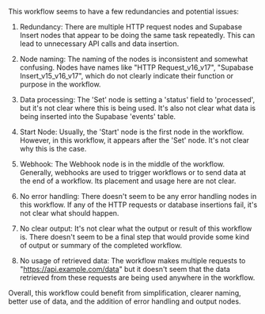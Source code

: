 This workflow seems to have a few redundancies and potential issues:

1. Redundancy: There are multiple HTTP request nodes and Supabase Insert nodes that appear to be doing the same task repeatedly. This can lead to unnecessary API calls and data insertion.

2. Node naming: The naming of the nodes is inconsistent and somewhat confusing. Nodes have names like "HTTP Request_v16_v17", "Supabase Insert_v15_v16_v17", which do not clearly indicate their function or purpose in the workflow. 

3. Data processing: The 'Set' node is setting a 'status' field to 'processed', but it's not clear where this is being used. It's also not clear what data is being inserted into the Supabase 'events' table.

4. Start Node: Usually, the 'Start' node is the first node in the workflow. However, in this workflow, it appears after the 'Set' node. It's not clear why this is the case.

5. Webhook: The Webhook node is in the middle of the workflow. Generally, webhooks are used to trigger workflows or to send data at the end of a workflow. Its placement and usage here are not clear.

6. No error handling: There doesn't seem to be any error handling nodes in this workflow. If any of the HTTP requests or database insertions fail, it's not clear what should happen.

7. No clear output: It's not clear what the output or result of this workflow is. There doesn't seem to be a final step that would provide some kind of output or summary of the completed workflow.

8. No usage of retrieved data: The workflow makes multiple requests to "https://api.example.com/data" but it doesn't seem that the data retrieved from these requests are being used anywhere in the workflow. 

Overall, this workflow could benefit from simplification, clearer naming, better use of data, and the addition of error handling and output nodes.